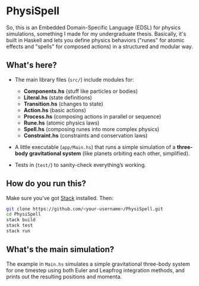 # PhysiSpell

So, this is an Embedded Domain-Specific Language (EDSL) for physics simulations, something I made for my undergraduate thesis. Basically, it's built in Haskell and lets you define physics behaviors ("runes" for atomic effects and "spells" for composed actions) in a structured and modular way.

## What's here?

* The main library files (`src/`) include modules for:

  * **Components.hs** (stuff like particles or bodies)
  * **Literal.hs** (state definitions)
  * **Transition.hs** (changes to state)
  * **Action.hs** (basic actions)
  * **Process.hs** (composing actions in parallel or sequence)
  * **Rune.hs** (atomic physics laws)
  * **Spell.hs** (composing runes into more complex physics)
  * **Constraint.hs** (constraints and conservation laws)

* A little executable (`app/Main.hs`) that runs a simple simulation of a **three-body gravitational system** (like planets orbiting each other, simplified).

* Tests in (`test/`) to sanity-check everything’s working.

## How do you run this?

Make sure you've got [Stack](https://docs.haskellstack.org/en/stable/README/) installed. Then:

```bash
git clone https://github.com/<your-username>/PhysiSpell.git
cd PhysiSpell
stack build
stack test
stack run
```

## What's the main simulation?

The example in `Main.hs` simulates a simple gravitational three-body system for one timestep using both Euler and Leapfrog integration methods, and prints out the resulting positions and momenta.